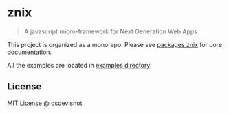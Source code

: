 # znix

> A javascript micro-framework for Next Generation Web Apps

This project is organized as a monorepo. Please see [packages znix](packages/znix/README.md) for core documentation.

All the examples are located in [examples directory](examples/README.md).

## License

[MIT License](https://oss.ninja/mit/osdevisnot) @ [osdevisnot](https://github.com/osdevisnot)
